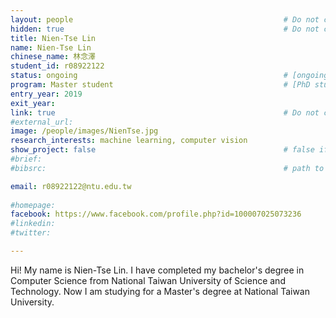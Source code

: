 ```yaml
---
layout: people                                               # Do not change
hidden: true                                                 # Do not change
title: Nien-Tse Lin
name: Nien-Tse Lin
chinese_name: 林念澤
student_id: r08922122
status: ongoing                                              # [ongoing|graduated|quit]
program: Master student                                      # [PhD student|Master student|Undergraduate]
entry_year: 2019
exit_year: 
link: true                                                   # Do not change
#external_url:
image: /people/images/NienTse.jpg
research_interests: machine learning, computer vision
show_project: false                                          # false if you do not have any project yet
#brief: 
#bibsrc:                                                     # path to bib file or DOM id 

email: r08922122@ntu.edu.tw
  
#homepage: 
facebook: https://www.facebook.com/profile.php?id=100007025073236
#linkedin:                                                    
#twitter:                                                     

---
```

Hi! My name is Nien-Tse Lin. I have completed my bachelor's degree in Computer Science from National Taiwan University of Science and Technology. Now I am studying for a Master's degree at National Taiwan University.
